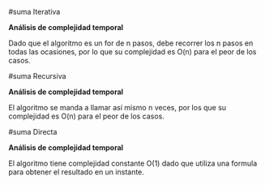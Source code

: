 #suma Iterativa

**Análisis de complejidad temporal**

Dado que el algoritmo es un for de n pasos, debe recorrer los n pasos en todas las ocasiones, por lo que su complejidad es O(n) para el peor de los casos.

#suma Recursiva

**Análisis de complejidad temporal**

El algoritmo se manda a llamar así mismo n veces, por los que su complejidad es O(n) para el peor de los casos.

#suma Directa

**Análisis de complejidad temporal**

El algoritmo tiene complejidad constante O(1) dado que utiliza una formula para obtener el resultado en un instante.
